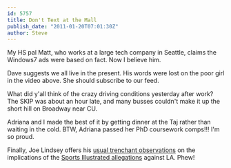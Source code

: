```yaml
---
id: 5757
title: Don't Text at the Mall
publish_date: "2011-01-20T07:01:30Z"
author: Steve
---
```

My HS pal Matt, who works at a large tech company in Seattle, claims the Windows7 ads were based on fact. Now I believe him.

Dave suggests we all live in the present. His words were lost on the poor girl in the video above. She should subscribe to our feed.

What did y'all think of the crazy driving conditions yesterday after work? The SKIP was about an hour late, and many busses couldn't make it up the short hill on Broadway near CU.

Adriana and I made the best of it by getting dinner at the Taj rather than waiting in the cold. BTW, Adriana passed her PhD coursework comps!!! I'm so proud.

Finally, Joe Lindsey offers his [usual trenchant observations](http://bicycling.com/blogs/boulderreport/2011/01/18/talking-points/) on the implications of the [Sports Illustrated allegations](http://sportsillustrated.cnn.com/vault/article/magazine/MAG1180944/1/index.htm) against LA. Phew!
